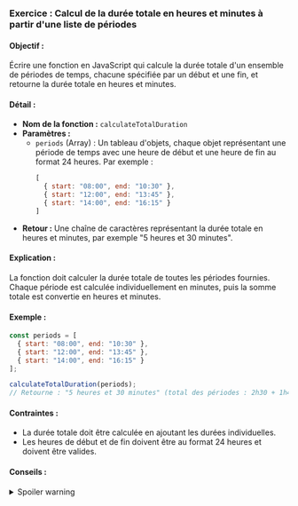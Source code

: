
### Exercice : Calcul de la durée totale en heures et minutes à partir d'une liste de périodes

#### Objectif :
Écrire une fonction en JavaScript qui calcule la durée totale d'un ensemble de périodes de temps, chacune spécifiée par un début et une fin, et retourne la durée totale en heures et minutes.

#### Détail :
- **Nom de la fonction :** `calculateTotalDuration`
- **Paramètres :**
  - `periods` (Array) : Un tableau d'objets, chaque objet représentant une période de temps avec une heure de début et une heure de fin au format 24 heures. Par exemple :
    ```javascript
    [
      { start: "08:00", end: "10:30" },
      { start: "12:00", end: "13:45" },
      { start: "14:00", end: "16:15" }
    ]
    ```
- **Retour :** Une chaîne de caractères représentant la durée totale en heures et minutes, par exemple "5 heures et 30 minutes".

#### Explication :
La fonction doit calculer la durée totale de toutes les périodes fournies. Chaque période est calculée individuellement en minutes, puis la somme totale est convertie en heures et minutes.

#### Exemple :
```javascript
const periods = [
  { start: "08:00", end: "10:30" },
  { start: "12:00", end: "13:45" },
  { start: "14:00", end: "16:15" }
];

calculateTotalDuration(periods);
// Retourne : "5 heures et 30 minutes" (total des périodes : 2h30 + 1h45 + 1h30)
```

#### Contraintes :
- La durée totale doit être calculée en ajoutant les durées individuelles.
- Les heures de début et de fin doivent être au format 24 heures et doivent être valides.

#### Conseils :
<details>
  <summary>Spoiler warning</summary>
- Convertissez les heures de chaque période en minutes pour faciliter les calculs.
- Additionnez toutes les durées en minutes, puis convertissez le total en heures et minutes.
</details>